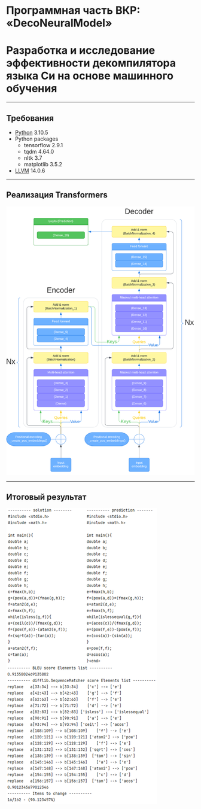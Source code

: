 # Программная часть ВКР: «DecoNeuralModel»
# Разработка и исследование эффективности декомпилятора языка Си на основе машинного обучения

____
## Требования
- [Python](https://www.python.org/downloads/) 3.10.5
- Python packages
  - tensorflow 2.9.1
  - tqdm 4.64.0
  - nltk 3.7
  - matplotlib 3.5.2
- [LLVM](http://releases.llvm.org) 14.0.6
____
## Реализация Transformers
![Реализация Transformers](https://github.com/Facassanxt/DecoNeuralModel/blob/main/Реализация%20Transformers.png)
____
## Итоговый результат
![R_Model](https://github.com/Facassanxt/DecoNeuralModel/blob/main/R_Model.png)